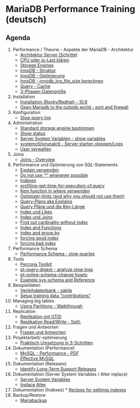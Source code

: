 # MariaDB Performance Training (deutsch)   

## Agenda 

  1. Performance / Theorie - Aspekte der MariaDB - Architektur 
     * [Architektur Server (Schritte)](performance/mysql-server-architecture.md)
     * [CPU oder io-Last klären](top-cpu-io-load.md)
     * [Storage Engines](storage-engines.md) 
     * [InnoDB - Struktur](/innodb/innodb-structure.md)
     * [InnoDB - Optimierung](/innodb/innodb.md)
     * [InnoDB - innodb_log_file_size berechnen](innodb/calculate-innodb-logfile-size.md)
     * [Query - Cache](/performance/query-cache.md)
     * [3-Phasen-Datengröße](3-phases-of-data-size-and-performance-impact.md)
  1. Installation
     * [Installation (Rocky/Redhat) - 10.6](installation-rocky.md)
     * [Open Mariadb to the outside world - port and firewall](installation/listening-where.md)
  1. Konfiguration 
     * [Slow query log](slow-query-log.md) 
  1. Administration 
     * [Standard storage engine bestimmen](default-storage-engine.md)
     * [Show status](show-status.md)
     * [Server System Variablen - show variables](show-variables.md)
     * [systemctl/jorunalctl - Server starten,stoppen/Logs](systemctl-journalctl.md) 
     * [User verwalten](user.md)
  1. Joins
     * [Joins - Overview](overview/joins.md)
  1. Performance und Optimierung von SQL-Statements 
     * [Explain verwenden](/indexes/explain.md)
     * [Do not use '*' whenever possible](/performance/select-no-star-please.md) 
     * [Indexes](indexes/index.md)
     * [profiling-get-time-for-execution-of.query](/indexes/profiling.md)
     * [Kein function in where verwenden](/performance/no-function-in-where.md)
     * [Optimizer-hints (and why you should not use them)](performance/optimizer-hints.md)
     * [Query-Plans aka Explains](performance/query-plans.md)
     * [Query Pläne und die Key-Länge](query-plans-explain-keylen.md)
     * [Index und Likes](indexes/like-index-not-index.md)
     * [Index und Joins](indexes/join-index.md)
     * [Find out cardinality without index](/indexes/cardinality.md)
     * [Index and Functions](index-and-functions.md)
     * [index and group by](indexes/groupby.md)
     * [forcing good index](/indexes/force-index.md)
     * [forcing bad index](indexes/force-wrong-index.md)
  1. Performance Schema
     * [Performance Schema - slow queries](performance_schema/find-slow-queries.md)  
  1. Tools 
     * [Percona Toolkit](/tools/percona-toolkit.md) 
     * [pt-query-digest - analyze slow logs](/tools/pt-query-digest.md)
     * [pt-online-schema-change howto](/tools/pt-online-schema-change.md)
     * [Example sys-schema and Reference](/tools/sys.md)
  1. Beispieldaten
     * [Verleihdatenbank - sakila](sakila.md)
     * [Setup training data "contributions"](/indexes/setup-training-data-contributions.md)
  1. Managing big tables 
     * [Using Partitions - Walkthrough](partitions/partitions-explain.md)
  1. Replication
     * [Replikation mit GTID](https://www.admin-magazin.de/Das-Heft/2017/02/MySQL-Replikation-mit-GTIDs)
     * [Replikation Read/Write - Split: ](https://proxysql.com/blog/configure-read-write-split/)
  1. Fragen und Antworten 
     * [Fragen und Antworten](q-and-a.md)
  1. Projektarbeit/-optimierung 
     * [Praktisch Umsetzung in 3-Schritten](project-3-steps.md)
  1. Dokumentation (Performance) 
     * [MySQL - Performance - PDF](http://schulung.t3isp.de/documents/pdfs/mysql/mysql-performance.pdf)
     * [Effective MySQL](https://www.amazon.com/Effective-MySQL-Optimizing-Statements-Oracle/dp/0071782796)
  1. Dokumentation (Releases)
     * [Identify Long-Term Support Releases](https://mariadb.com/kb/en/mariadb-server-release-dates/)  
  1. Dokumentation (Server System Variables / Alter inplace)
     * [Server System Variables](https://mariadb.com/kb/en/server-system-variables/)
     * [Inplace Alter](https://mariadb.com/kb/en/innodb-online-ddl-operations-with-the-inplace-alter-algorithm/)
  1. Dokumentation (Indexes)
    * [Recipes for settings indexes](https://mariadb.com/kb/en/building-the-best-index-for-a-given-select/)
  1. Backup/Restore
     * [Mariabackup](backup-restore/mariabackup.md)
        
     

